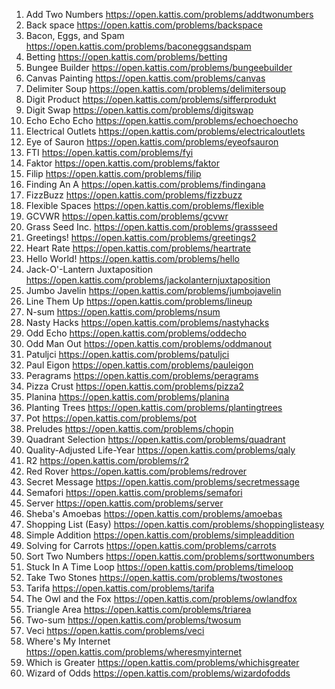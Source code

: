 1. Add Two Numbers https://open.kattis.com/problems/addtwonumbers
2. Back space https://open.kattis.com/problems/backspace
3. Bacon, Eggs, and Spam https://open.kattis.com/problems/baconeggsandspam
4. Betting https://open.kattis.com/problems/betting
5. Bungee Builder https://open.kattis.com/problems/bungeebuilder
6. Canvas Painting https://open.kattis.com/problems/canvas
7. Delimiter Soup https://open.kattis.com/problems/delimitersoup
8. Digit Product https://open.kattis.com/problems/sifferprodukt
9. Digit Swap https://open.kattis.com/problems/digitswap
10. Echo Echo Echo https://open.kattis.com/problems/echoechoecho
11. Electrical Outlets https://open.kattis.com/problems/electricaloutlets
12. Eye of Sauron https://open.kattis.com/problems/eyeofsauron
13. FTI https://open.kattis.com/problems/fyi
14. Faktor https://open.kattis.com/problems/faktor
15. Filip https://open.kattis.com/problems/filip
16. Finding An A https://open.kattis.com/problems/findingana
17. FizzBuzz https://open.kattis.com/problems/fizzbuzz
18. Flexible Spaces https://open.kattis.com/problems/flexible
19. GCVWR https://open.kattis.com/problems/gcvwr
20. Grass Seed Inc. https://open.kattis.com/problems/grassseed
21. Greetings! https://open.kattis.com/problems/greetings2
22. Heart Rate https://open.kattis.com/problems/heartrate
23. Hello World! https://open.kattis.com/problems/hello
24. Jack-O'-Lantern Juxtaposition https://open.kattis.com/problems/jackolanternjuxtaposition
25. Jumbo Javelin https://open.kattis.com/problems/jumbojavelin
26. Line Them Up https://open.kattis.com/problems/lineup
27. N-sum https://open.kattis.com/problems/nsum
28. Nasty Hacks https://open.kattis.com/problems/nastyhacks
29. Odd Echo https://open.kattis.com/problems/oddecho
30. Odd Man Out https://open.kattis.com/problems/oddmanout
31. Patuljci https://open.kattis.com/problems/patuljci
32. Paul Eigon https://open.kattis.com/problems/pauleigon
33. Peragrams https://open.kattis.com/problems/peragrams
34. Pizza Crust https://open.kattis.com/problems/pizza2
35. Planina https://open.kattis.com/problems/planina
36. Planting Trees https://open.kattis.com/problems/plantingtrees
37. Pot https://open.kattis.com/problems/pot
38. Preludes https://open.kattis.com/problems/chopin
39. Quadrant Selection https://open.kattis.com/problems/quadrant
40. Quality-Adjusted Life-Year https://open.kattis.com/problems/qaly
41. R2 https://open.kattis.com/problems/r2
42. Red Rover https://open.kattis.com/problems/redrover
43. Secret Message https://open.kattis.com/problems/secretmessage
44. Semafori https://open.kattis.com/problems/semafori
45. Server https://open.kattis.com/problems/server
46. Sheba's Amoebas https://open.kattis.com/problems/amoebas
47. Shopping List (Easy) https://open.kattis.com/problems/shoppinglisteasy
48. Simple Addition https://open.kattis.com/problems/simpleaddition
49. Solving for Carrots https://open.kattis.com/problems/carrots
50. Sort Two Numbers https://open.kattis.com/problems/sorttwonumbers
51. Stuck In A Time Loop https://open.kattis.com/problems/timeloop
52. Take Two Stones https://open.kattis.com/problems/twostones
53. Tarifa https://open.kattis.com/problems/tarifa
54. The Owl and the Fox https://open.kattis.com/problems/owlandfox
55. Triangle Area https://open.kattis.com/problems/triarea
56. Two-sum https://open.kattis.com/problems/twosum
57. Veci https://open.kattis.com/problems/veci
58. Where's My Internet https://open.kattis.com/problems/wheresmyinternet
59. Which is Greater https://open.kattis.com/problems/whichisgreater
60. Wizard of Odds https://open.kattis.com/problems/wizardofodds
